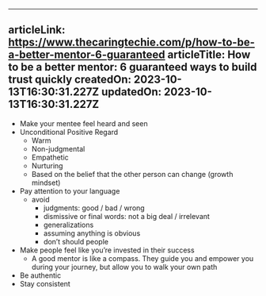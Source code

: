 -----------------------
articleLink: https://www.thecaringtechie.com/p/how-to-be-a-better-mentor-6-guaranteed
articleTitle: How to be a better mentor: 6 guaranteed ways to build trust quickly
createdOn: 2023-10-13T16:30:31.227Z
updatedOn: 2023-10-13T16:30:31.227Z
-----------------------

- Make your mentee feel heard and seen
- Unconditional Positive Regard
  - Warm
  - Non-judgmental
  - Empathetic
  - Nurturing
  - Based on the belief that the other person can change (growth mindset)
- Pay attention to your language
  - avoid
    - judgments: good / bad / wrong
    - dismissive or final words: not a big deal / irrelevant
    - generalizations
    - assuming anything is obvious
    - don’t should people
- Make people feel like you’re invested in their success
  - A good mentor is like a compass. They guide you and empower you during your journey, but allow you to walk your own path
- Be authentic
- Stay consistent